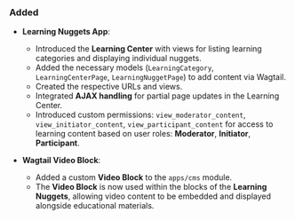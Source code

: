 ### Added
- **Learning Nuggets App**:
  - Introduced the **Learning Center** with views for listing learning categories and displaying individual nuggets.
  - Added the necessary models (`LearningCategory`, `LearningCenterPage`, `LearningNuggetPage`) to add content via Wagtail.
  - Created the respective URLs and views.
  - Integrated **AJAX handling** for partial page updates in the Learning Center.
  - Introduced custom permissions: `view_moderator_content`, `view_initiator_content`, `view_participant_content` for access to learning content based on user roles: **Moderator**, **Initiator**, **Participant**.

- **Wagtail Video Block**:
  - Added a custom **Video Block** to the `apps/cms` module.
  - The **Video Block** is now used within the blocks of the **Learning Nuggets**, allowing video content to be embedded and displayed alongside educational materials.